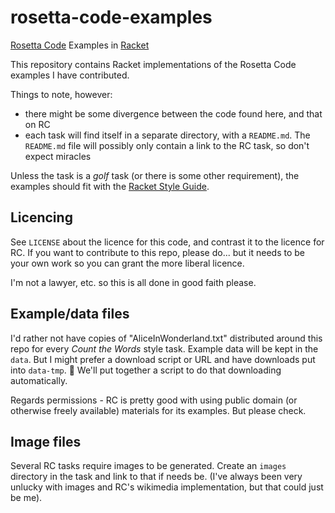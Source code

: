 # rosetta-code-examples
[Rosetta Code](rosettacode.org) Examples in [Racket](racket-lang.org)

This repository contains Racket implementations of the Rosetta Code examples I have contributed.

Things to note, however:
* there might be some divergence between the code found here, and that on RC
* each task will find itself in a separate directory, with a `README.md`.
  The `README.md` file will possibly only contain a link to the RC task, so don't expect miracles

Unless the task is a _golf_ task (or there is some other requirement), the examples should fit with the [Racket Style Guide](https://docs.racket-lang.org/style/index.html).

## Licencing
See `LICENSE` about the licence for this code, and contrast it to the licence for RC. If you want to contribute to this repo, please do... but it needs to be your own work so you can grant the more liberal licence.

I'm not a lawyer, etc. so this is all done in good faith please.

## Example/data files

I'd rather not have copies of "AliceInWonderland.txt" distributed around this repo for every _Count the Words_ style task. Example data will be kept in the `data`. But I might prefer a download script or URL and have downloads put into `data-tmp`. :unicorn: We'll put together a script to do that downloading automatically.

Regards permissions - RC is pretty good with using public domain (or otherwise freely available) materials for its examples. But please check.

## Image files

Several RC tasks require images to be generated. Create an `images` directory in the task and link to that if needs be.
(I've always been very unlucky with images and RC's wikimedia implementation, but that could just be me).
